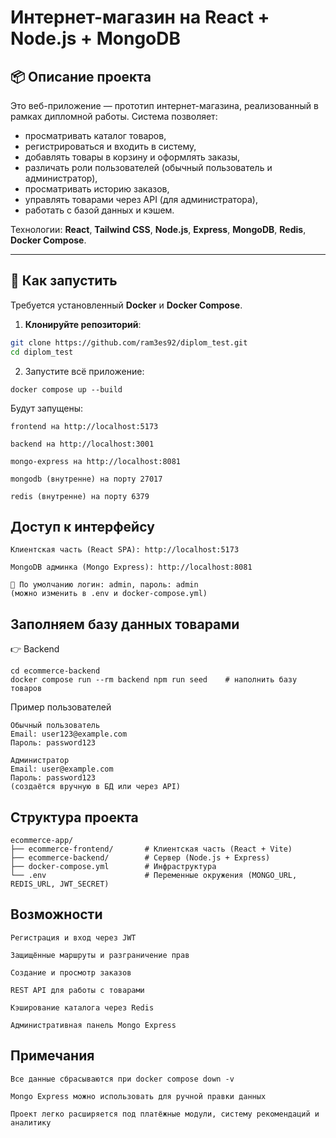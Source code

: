 # Интернет-магазин на React + Node.js + MongoDB

## 📦 Описание проекта

Это веб-приложение — прототип интернет-магазина, реализованный в рамках дипломной работы. Система позволяет:

- просматривать каталог товаров,
- регистрироваться и входить в систему,
- добавлять товары в корзину и оформлять заказы,
- различать роли пользователей (обычный пользователь и администратор),
- просматривать историю заказов,
- управлять товарами через API (для администратора),
- работать с базой данных и кэшем.

Технологии: **React**, **Tailwind CSS**, **Node.js**, **Express**, **MongoDB**, **Redis**, **Docker Compose**.

---

## 🚀 Как запустить

Требуется установленный **Docker** и **Docker Compose**.

1. **Клонируйте репозиторий**:

```bash
git clone https://github.com/ram3es92/diplom_test.git
cd diplom_test
```
2. Запустите всё приложение:
```
docker compose up --build
```
Будут запущены:

    frontend на http://localhost:5173

    backend на http://localhost:3001

    mongo-express на http://localhost:8081

    mongodb (внутренне) на порту 27017

    redis (внутренне) на порту 6379

## Доступ к интерфейсу

    Клиентская часть (React SPA): http://localhost:5173

    MongoDB админка (Mongo Express): http://localhost:8081

    🔐 По умолчанию логин: admin, пароль: admin
    (можно изменить в .env и docker-compose.yml)

## Заполняем базу данных товарами

👉 Backend
```
cd ecommerce-backend
docker compose run --rm backend npm run seed    # наполнить базу товаров
```


 Пример пользователей

    Обычный пользователь
    Email: user123@example.com
    Пароль: password123

    Администратор
    Email: user@example.com
    Пароль: password123
    (создаётся вручную в БД или через API)

## Структура проекта
```
ecommerce-app/
├── ecommerce-frontend/       # Клиентская часть (React + Vite)
├── ecommerce-backend/        # Сервер (Node.js + Express)
├── docker-compose.yml        # Инфраструктура
└── .env                      # Переменные окружения (MONGO_URL, REDIS_URL, JWT_SECRET)
```

## Возможности
```
Регистрация и вход через JWT

Защищённые маршруты и разграничение прав

Создание и просмотр заказов

REST API для работы с товарами

Кэширование каталога через Redis

Административная панель Mongo Express
```
## Примечания

    Все данные сбрасываются при docker compose down -v

    Mongo Express можно использовать для ручной правки данных

    Проект легко расширяется под платёжные модули, систему рекомендаций и аналитику